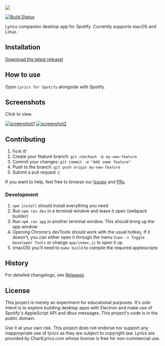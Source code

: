 ![](https://raw.githubusercontent.com/dieb/spotify-lyrics/master/docs/logo.png)

[![Build Status](https://travis-ci.org/dieb/spotify-lyrics.svg?branch=master)](https://travis-ci.org/dieb/spotify-lyrics)

Lyrics companion desktop app for Spotify. Currently supports macOS and Linux.


## Installation

[Download the latest release!](https://github.com/dieb/spotify-lyrics/releases/latest)


## How to use

Open `Lyrics for Spotify` alongside with Spotify.


## Screenshots

Click to view.

[![screenshot1](https://raw.githubusercontent.com/dieb/spotify-lyrics/master/docs/screenshot1-th.png)](https://raw.githubusercontent.com/dieb/spotify-lyrics/master/docs/screenshot1.png)
[![screenshot2](https://raw.githubusercontent.com/dieb/spotify-lyrics/master/docs/screenshot2-th.png)](https://raw.githubusercontent.com/dieb/spotify-lyrics/master/docs/screenshot2.png)


## Contributing

1. Fork it!
2. Create your feature branch: `git checkout -b my-new-feature`
3. Commit your changes: `git commit -m "Add some feature"`
4. Push to the branch: `git push origin my-new-feature`
5. Submit a pull request  :)

If you want to help, feel free to browse our [Issues](../../issues) and [PRs](../../pulls).


### Development

1. `npm install` should install everything you need
2. Run `npm run dev` in a terminal window and leave it open (webpack builder)
3. Run `npm run app` in another terminal window. This should bring up the app window
4. Opening Chrome's devTools should work with the usual hotkey. If it doesn't, you can either open it through the menu `View -> Toggle Developer Tools` or change `app/index.js` to open it up
5. (macOS) you'll need to `make build` to compile the required applescripts


## History

For detailed changelogs, see [Releases](../../releases).

## License

This project is merely an experiment for educational purposes. It's sole intent is to explore building desktop apps with Electron and make use of Spotify's AppleScript API and dbus messages. This project's code is in the public domain.

Use it at your own risk. This project does not endorse nor support any inappropriate use of lyrics as they are subject to copyright law. Lyrics are provided by ChartLyrics.com whose license is free for non-commercial use.
